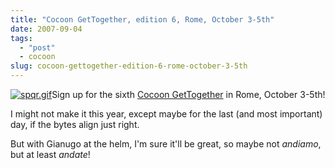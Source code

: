 ```yaml
---
title: "Cocoon GetTogether, edition 6, Rome, October 3-5th"
date: 2007-09-04
tags: 
  - "post"
  - cocoon
slug: cocoon-gettogether-edition-6-rome-october-3-5th
---
```


[![spqr.gif](/assets/images/movable-type-blog-archives/spqr.gif)](http://www.cocoongt.org/)Sign up for the sixth [Cocoon GetTogether](http://www.cocoongt.org/) in Rome, October 3-5th!

I might not make it this year, except maybe for the last (and most important) day, if the bytes align just right.

But with Gianugo at the helm, I'm sure it'll be great, so maybe not _andiamo_, but at least _andate_!

